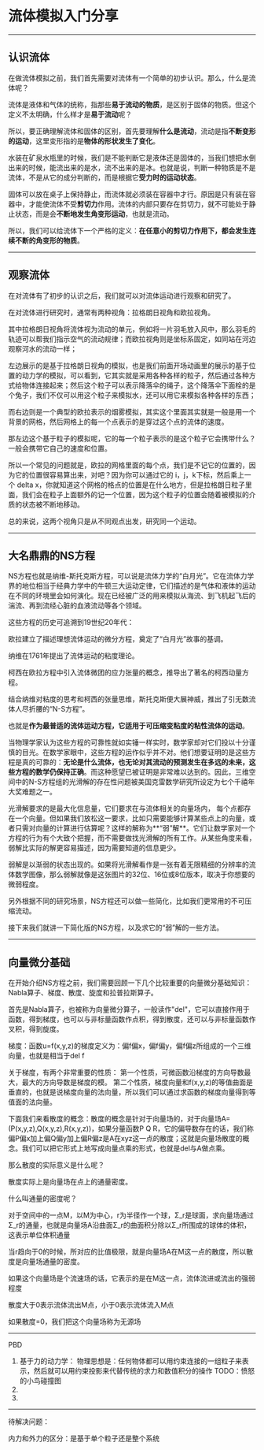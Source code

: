 # 流体模拟入门分享



---

## 认识流体

在做流体模拟之前，我们首先需要对流体有一个简单的初步认识。那么，什么是流体呢？

流体是液体和气体的统称，指那些**易于流动的物质**，是区别于固体的物质。但这个定义不太明确，什么样才是**易于流动**呢？

所以，要正确理解流体和固体的区别，首先要理解**什么是流动**，流动是指**不断变形的运动**，这里变形指的是**物体的形状发生了变化**。

水装在矿泉水瓶里的时候，我们是不能判断它是液体还是固体的，当我们想把水倒出来的时候，能流出来的是水，流不出来的是冰。也就是说，判断一种物质是不是流体，不是从它的成分判断的，而是根据它**受力时的运动状态**。

固体可以放在桌子上保持静止，而流体就必须装在容器中才行。原因是只有装在容器中，才能使流体不受**剪切力**作用。流体的内部只要存在剪切力，就不可能处于静止状态，而是会**不断地发生角变形运动**，也就是流动。

所以，我们可以给流体下一个严格的定义：**在任意小的剪切力作用下，都会发生连续不断的角变形的物质**。

---

## 观察流体

在对流体有了初步的认识之后，我们就可以对流体运动进行观察和研究了。

在对流体进行研究时，通常有两种视角：拉格朗日视角和欧拉视角。

其中拉格朗日视角将流体视为流动的单元，例如将一片羽毛放入风中，那么羽毛的轨迹可以帮我们指示空气的流动规律；而欧拉视角则是坐标系固定，如同站在河边观察河水的流动一样；

左边展示的是基于拉格朗日视角的模拟，也是我们前面开场动画里的展示的基于位置的动力学的模拟，可以看到，它其实就是采用各种各样的粒子，然后通过各种方式给物体连接起来；然后这个粒子可以表示降落伞的绳子，这个降落伞下面栓的是个兔子，我们不仅可以用这个粒子来模拟水，还可以用它来模拟各种各样的东西；

而右边则是一个典型的欧拉表示的烟雾模拟，其实这个里面其实就是一般是用一个背景的网格，然后网格上的每一个点表示的是穿过这个点的流体的速度。

那左边这个基于粒子的模拟呢，它的每一个粒子表示的是这个粒子它会携带什么？一般会携带它自己的速度和位置。

所以一个常见的问题就是，欧拉的网格里面的每个点，我们是不记它的位置的，因为它的位置很容易算出来，对吧？因为你可以通过它的 i，j，k下标，然后乘上一个 delta x，你就知道这个网格的格点的位置是在什么地方，但是拉格朗日粒子里面，我们会在粒子上面额外的记一个位置，因为这个粒子的位置会随着被模拟的介质的状态被不断地移动。

总的来说，这两个视角只是从不同观点出发，研究同一个运动。



---

## 大名鼎鼎的NS方程

NS方程也就是纳维-斯托克斯方程，可以说是流体力学的“白月光”。它在流体力学界的地位相当于经典力学中的牛顿三大运动定律，它们描述的是气体和液体的运动在不同的环境里会如何演化。现在已经被广泛的用来模拟从海流、到飞机起飞后的湍流、再到流经心脏的血液流动等各个领域。

这些方程的历史可追溯到19世纪20年代：

欧拉建立了描述理想流体运动的微分方程，奠定了“白月光”故事的基调。

纳维在1761年提出了流体运动的粘度理论。

柯西在欧拉方程中引入流体微团的应力张量的概念，推导出了著名的柯西动量方程。

结合纳维对粘度的思考和柯西的张量思维，斯托克斯便大展神威，推出了引无数流体人尽折腰的“N-S方程”。

也就是**作为最普适的流体运动方程，它适用于可压缩变粘度的粘性流体的运动**。

当物理学家认为这些方程的可靠性就如实锤一样实时，数学家却对它们投以十分谨慎的目光。在数学家眼中，这些方程的运作似乎并不对。他们想要证明的是这些方程是真的可靠的：**无论是什么流体，也无论对其流动的预测发生在多远的未来，这些方程的数学仍保持正确**。而这种愿望已被证明是非常难以达到的。因此，三维空间中的N-S方程组的光滑解的存在性问题被美国克雷数学研究所设定为七个千禧年大奖难题之一。

光滑解要求的是最大化信息量，它们要求在与流体相关的向量场内， 每个点都存在一个向量。但如果我们放松这一要求，比如只需要能够计算某些点上的向量，或者只需对向量的计算进行估算呢？这样的解称为**“弱”解**。它们让数学家对一个方程的行为有个大致个把握，而不需要做找光滑解的所有工作。从某些角度来看，弱解比实际的解更容易描述，因为需要知道的信息更少。

弱解是以渐弱的状态出现的。如果将光滑解看作是一张有着无限精细的分辨率的流体数学图像，那么弱解就像是这张图片的32位、16位或8位版本，取决于你想要的微弱程度。

另外根据不同的研究场景，NS方程还可以做一些简化，比如我们更常用的不可压缩流动。

接下来我们就讲一下简化版的NS方程，以及求它的“弱”解的一些方法。

---

## 向量微分基础

在开始介绍NS方程之前，我们需要回顾一下几个比较重要的向量微分基础知识：Nabla算子、梯度、散度、旋度和拉普拉斯算子。

首先是Nabla算子，也被称为向量微分算子，一般读作"del"，它可以直接作用于函数，得到梯度，也可以与非标量函数作点积，得到散度，还可以与非标量函数作叉积，得到旋度。

梯度：函数u=f(x,y,z)的梯度定义为：偏f偏x，偏f偏y，偏f偏z所组成的一个三维向量，也就是相当于del f

关于梯度，有两个非常重要的性质：
第一个性质，可微函数沿梯度的方向导数最大，最大的方向导数是梯度的模。
第二个性质，梯度向量和f(x,y,z)的等值曲面是垂直的，也就是说梯度向量的法向量，所以我们可以通过求函数的梯度向量得到等值面的法向量。

下面我们来看散度的概念：散度的概念是针对于向量场的，对于向量场A=(P(x,y,z),Q(x,y,z),R(x,y,z))，如果分量函数P Q R，它的偏导数存在的话，我们称偏P偏x加上偏Q偏y加上偏R偏z是A在xyz这一点的散度；这就是向量场散度的概念。我们可以把它形式上地写成向量点乘的形式，也就是del与A做点乘。

那么散度的实际意义是什么呢？

散度实际上是向量场在点上的通量密度。

什么叫通量的密度呢？

对于空间中的一点M，以M为中心，r为半径作一个球，Σ_r是球面，求向量场通过Σ_r的通量，也就是向量场A沿曲面Σ_r的曲面积分除以Σ_r所围成的球体的体积，这表示单位体积通量

当r趋向于0的时候，所对应的比值极限，就是向量场A在M这一点的散度，所以散度是向量场通量的密度。

如果这个向量场是个流速场的话，它表示的是在M这一点，流体流进或流出的强弱程度

散度大于0表示流体流出M点，小于0表示流体流入M点

如果散度=0，我们把这个向量场称为无源场













---

PBD

1. 基于力的动力学：
   物理思想是：任何物体都可以用约束连接的一组粒子来表示，然后就可以用约束投影来代替传统的求力和数值积分的操作
   TODO：愤怒的小鸟碰撞图
2. 
3. 



---

待解决问题：

内力和外力的区分：是基于单个粒子还是整个系统

